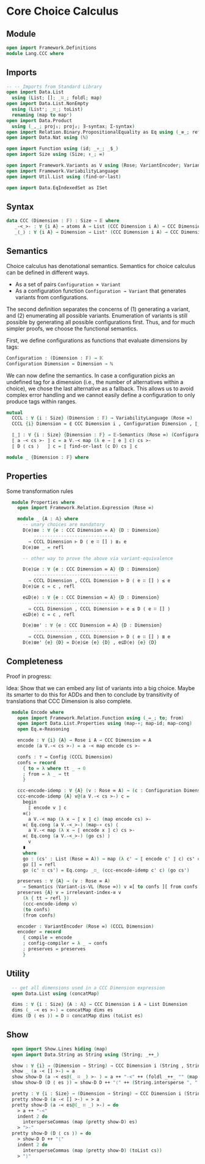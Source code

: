 # Core Choice Calculus

## Module

```agda
open import Framework.Definitions
module Lang.CCC where
```

## Imports
```agda
-- -- Imports from Standard Library
open import Data.List
  using (List; []; _∷_; foldl; map)
open import Data.List.NonEmpty
  using (List⁺; _∷_; toList)
  renaming (map to map⁺)
open import Data.Product
  using (_,_; proj₁; proj₂; ∃-syntax; Σ-syntax)
open import Relation.Binary.PropositionalEquality as Eq using (_≡_; refl; sym)
open import Data.Nat using (ℕ)

open import Function using (id; _∘_; _$_)
open import Size using (Size; ↑_; ∞)

open import Framework.Variants as V using (Rose; VariantEncoder; Variant-is-VL)
open import Framework.VariabilityLanguage
open import Util.List using (find-or-last)

open import Data.EqIndexedSet as ISet
```

## Syntax

```agda
data CCC (Dimension : 𝔽) : Size → 𝔼 where
   _-<_>- : ∀ {i A} → atoms A → List (CCC Dimension i A) → CCC Dimension (↑ i) A
   _⟨_⟩ : ∀ {i A} → Dimension → List⁺ (CCC Dimension i A) → CCC Dimension (↑ i) A
```

## Semantics

Choice calculus has denotational semantics.
Semantics for choice calculus can be defined in different ways.
- As a set of pairs `Configuration × Variant`
- As a configuration function `Configuration → Variant` that generates variants from configurations.

The second definition separates the concerns of (1) generating a variant, and (2) enumerating all possible variants.
Enumeration of variants is still possible by generating all possible configurations first.
Thus, and for much simpler proofs, we choose the functional semantics.

First, we define configurations as functions that evaluate dimensions by tags:
```agda
Configuration : (Dimension : 𝔽) → 𝕂
Configuration Dimension = Dimension → ℕ
```

We can now define the semantics.
In case a configuration picks an undefined tag for a dimension (i.e., the number of alternatives within a choice), we chose the last alternative as a fallback.
This allows us to avoid complex error handling and we cannot easily define a configuration to only produce tags within ranges.
```agda
mutual
  CCCL : ∀ {i : Size} (Dimension : 𝔽) → VariabilityLanguage (Rose ∞)
  CCCL {i} Dimension = ⟪ CCC Dimension i , Configuration Dimension , ⟦_⟧ ⟫

  ⟦_⟧ : ∀ {i : Size} {Dimension : 𝔽} → 𝔼-Semantics (Rose ∞) (Configuration Dimension) (CCC Dimension i)
  ⟦ a -< cs >- ⟧ c = a V.-< map (λ e → ⟦ e ⟧ c) cs >-
  ⟦ D ⟨ cs ⟩   ⟧ c = ⟦ find-or-last (c D) cs ⟧ c
```

```agda
module _ {Dimension : 𝔽} where
```

## Properties

Some transformation rules
```agda
  module Properties where
    open import Framework.Relation.Expression (Rose ∞)

    module _ {A : 𝔸} where
      -- unary choices are mandatory
      D⟨e⟩≣e : ∀ {e : CCC Dimension ∞ A} {D : Dimension}
          -----------------------------
        → CCCL Dimension ⊢ D ⟨ e ∷ [] ⟩ ≣₁ e
      D⟨e⟩≣e _ = refl

      -- other way to prove the above via variant-equivalence

      D⟨e⟩⊆e : ∀ {e : CCC Dimension ∞ A} {D : Dimension}
          -------------------------------
        → CCCL Dimension , CCCL Dimension ⊢ D ⟨ e ∷ [] ⟩ ≤ e
      D⟨e⟩⊆e c = c , refl

      e⊆D⟨e⟩ : ∀ {e : CCC Dimension ∞ A} {D : Dimension}
          -------------------------------
        → CCCL Dimension , CCCL Dimension ⊢ e ≤ D ⟨ e ∷ [] ⟩
      e⊆D⟨e⟩ c = c , refl

      D⟨e⟩≣e' : ∀ {e : CCC Dimension ∞ A} {D : Dimension}
          ------------------------------
        → CCCL Dimension , CCCL Dimension ⊢ D ⟨ e ∷ [] ⟩ ≣ e
      D⟨e⟩≣e' {e} {D} = D⟨e⟩⊆e {e} {D} , e⊆D⟨e⟩ {e} {D}
```

## Completeness

Proof in progress:

Idea: Show that we can embed any list of variants into a big choice.
Maybe its smarter to do this for ADDs and then to conclude by transitivity of translations that CCC Dimension is also complete.

```agda
  module Encode where
    open import Framework.Relation.Function using (_⇔_; to; from)
    open import Data.List.Properties using (map-∘; map-id; map-cong)
    open Eq.≡-Reasoning

    encode : ∀ {i} {A} → Rose i A → CCC Dimension ∞ A
    encode (a V.-< cs >-) = a -< map encode cs >-

    confs : ⊤ ⇔ Config (CCCL Dimension)
    confs = record
      { to = λ where tt _ → 0
      ; from = λ _ → tt
      }

    ccc-encode-idemp : ∀ {A} (v : Rose ∞ A) → (c : Configuration Dimension) → ⟦ encode v ⟧ c ≡ v
    ccc-encode-idemp {A} v@(a V.-< cs >-) c =
      begin
        ⟦ encode v ⟧ c
      ≡⟨⟩
        a V.-< map (λ x → ⟦ x ⟧ c) (map encode cs) >-
      ≡⟨ Eq.cong (a V.-<_>-) (map-∘ cs) ⟨
        a V.-< map (λ x → ⟦ encode x ⟧ c) cs >-
      ≡⟨ Eq.cong (a V.-<_>-) (go cs) ⟩
        v
      ∎
      where
      go : (cs' : List (Rose ∞ A)) → map (λ c' → ⟦ encode c' ⟧ c) cs' ≡ cs'
      go [] = refl
      go (c' ∷ cs') = Eq.cong₂ _∷_ (ccc-encode-idemp c' c) (go cs')

    preserves : ∀ {A} → (v : Rose ∞ A)
      → Semantics (Variant-is-VL (Rose ∞)) v ≅[ to confs ][ from confs ] ⟦ encode v ⟧
    preserves {A} v = irrelevant-index-≅ v
      (λ { tt → refl })
      (ccc-encode-idemp v)
      (to confs)
      (from confs)

    encoder : VariantEncoder (Rose ∞) (CCCL Dimension)
    encoder = record
      { compile = encode
      ; config-compiler = λ _ → confs
      ; preserves = preserves
      }
```


## Utility

```agda
  -- get all dimensions used in a CCC Dimension expression
  open Data.List using (concatMap)

  dims : ∀ {i : Size} {A : 𝔸} → CCC Dimension i A → List Dimension
  dims (_ -< es >-) = concatMap dims es
  dims (D ⟨ es ⟩) = D ∷ concatMap dims (toList es)
```

## Show

```agda
  open import Show.Lines hiding (map)
  open import Data.String as String using (String; _++_)

  show : ∀ {i} → (Dimension → String) → CCC Dimension i (String , String._≟_) → String
  show _ (a -< [] >-) = a
  show show-D (a -< es@(_ ∷ _) >- ) = a ++ "-<" ++ (foldl _++_ "" (map (show show-D) es)) ++ ">-"
  show show-D (D ⟨ es ⟩) = show-D D ++ "⟨" ++ (String.intersperse ", " (toList (map⁺ (show show-D) es))) ++ "⟩"

  pretty : ∀ {i : Size} → (Dimension → String) → CCC Dimension i (String , String._≟_) → Lines
  pretty show-D (a -< [] >-) = > a
  pretty show-D (a -< es@(_ ∷ _) >-) = do
    > a ++ "-<"
    indent 2 do
      intersperseCommas (map (pretty show-D) es)
    > ">-"
  pretty show-D (D ⟨ cs ⟩) = do
    > show-D D ++ "⟨"
    indent 2 do
      intersperseCommas (map (pretty show-D) (toList cs))
    > "⟩"
```
